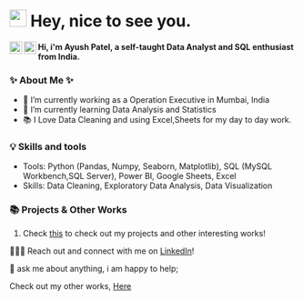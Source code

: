 <h1><img src="https://emojis.slackmojis.com/emojis/images/1531849430/4246/blob-sunglasses.gif?1531849430" width="30"/> Hey, nice to see you.</h1>


<a href="https://discordapp.com/users/465863207311900672/">
  <img align="left" alt="Ayush's Discord" width="22px" src="https://raw.githubusercontent.com/peterthehan/peterthehan/master/assets/discord.svg" />
</a>

<a href="https://www.linkedin.com/in/ayushpat3l/">
  <img align="left" alt="Ayush's LinkedIN" width="22px" src="https://raw.githubusercontent.com/peterthehan/peterthehan/master/assets/linkedin.svg" />
</a>






#### Hi, i'm Ayush Patel, a self-taught Data Analyst and SQL enthusiast from India.
  
  
### ✨ About Me ✨
- 🔭 I’m currently working as a Operation Executive in Mumbai, India
- 🌱 I’m currently learning Data Analysis and Statistics
- 📚 I Love Data Cleaning and using Excel,Sheets for my day to day work.
  
  

### 💡 Skills and tools
- Tools:  Python (Pandas, Numpy, Seaborn, Matplotlib), SQL (MySQL Workbench,SQL Server), Power BI, Google Sheets, Excel
- Skills: Data Cleaning, Exploratory Data Analysis, Data Visualization
 
### 📚 Projects & Other Works
  1. Check [this](https://github.com/payush624/Projects) to check out my projects and other interesting works!

 
🙋🏻‍♀️ Reach out and connect with me on [LinkedIn](https://www.linkedin.com/in/ayushpat3l/)!  
  
  
  
💬 ask me about anything, i am happy to help;
  
Check out my other works, [Here](https://github.com/payush624?tab=repositories)
  
  
